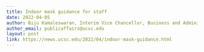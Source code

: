 ```yaml
---
title: Indoor mask guidance for staff
date: 2022-04-05
author: Biju Kamaleswaran, Interim Vice Chancellor, Business and Administrative Services
author_email: publicaffairs@ucsc.edu
layout: post
link: https://news.ucsc.edu/2022/04/indoor-mask-guidance.html
---
```

